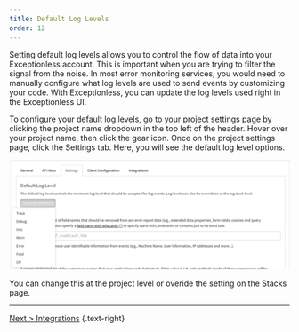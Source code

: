 ```yaml
---
title: Default Log Levels
order: 12
---
```


Setting default log levels allows you to control the flow of data into your Exceptionless account. This is important when you are trying to filter the signal from the noise. In most error monitoring services, you would need to manually configure what log levels are used to send events by customizing your code. With Exceptionless, you can update the log levels used right in the Exceptionless UI. 

To configure your default log levels, go to your project settings page by clicking the project name dropdown in the top left of the header. Hover over your project name, then click the gear icon. Once on the project settings page, click the Settings tab. Here, you will see the default log level options. 

![Log Level Settings](img/default_log_levels.png) 

You can change this at the project level or overide the setting on the Stacks page. 

---

[Next > Integrations](integrations) {.text-right}